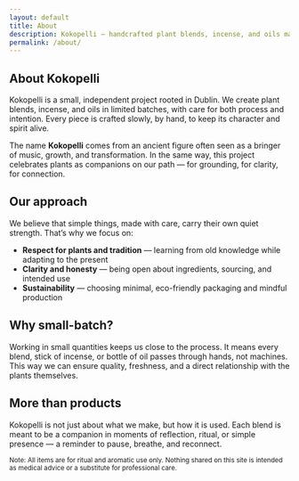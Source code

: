 ```yaml
---
layout: default
title: About
description: Kokopelli — handcrafted plant blends, incense, and oils made with care in Dublin.
permalink: /about/
---
```


<section class="container">
  <h1>About Kokopelli</h1>
  <p>Kokopelli is a small, independent project rooted in Dublin. We create plant blends, incense, and oils in limited batches, with care for both process and intention. Every piece is crafted slowly, by hand, to keep its character and spirit alive.</p>

  <p>The name <strong>Kokopelli</strong> comes from an ancient figure often seen as a bringer of music, growth, and transformation. In the same way, this project celebrates plants as companions on our path — for grounding, for clarity, for connection.</p>

  <h2>Our approach</h2>
  <p>We believe that simple things, made with care, carry their own quiet strength. That’s why we focus on:</p>
  <ul>
    <li><strong>Respect for plants and tradition</strong> — learning from old knowledge while adapting to the present</li>
    <li><strong>Clarity and honesty</strong> — being open about ingredients, sourcing, and intended use</li>
    <li><strong>Sustainability</strong> — choosing minimal, eco-friendly packaging and mindful production</li>
  </ul>

  <h2>Why small-batch?</h2>
  <p>Working in small quantities keeps us close to the process. It means every blend, stick of incense, or bottle of oil passes through hands, not machines. This way we can ensure quality, freshness, and a direct relationship with the plants themselves.</p>

  <h2>More than products</h2>
  <p>Kokopelli is not just about what we make, but how it is used. Each blend is meant to be a companion in moments of reflection, ritual, or simple presence — a reminder to pause, breathe, and reconnect.</p>

  <p><small>Note: All items are for ritual and aromatic use only. Nothing shared on this site is intended as medical advice or a substitute for professional care.</small></p>
</section>
